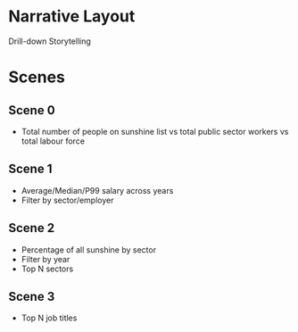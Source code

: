 Narrative Layout
================

Drill-down Storytelling


Scenes
======

Scene 0
-------

* Total number of people on sunshine list vs total public sector workers vs total labour force

Scene 1
-------

* Average/Median/P99 salary across years
* Filter by sector/employer

Scene 2
-------

* Percentage of all sunshine by sector
* Filter by year
* Top N sectors

Scene 3
-------

* Top N job titles
